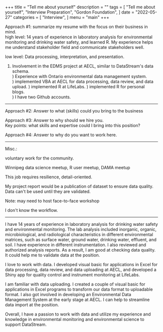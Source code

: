 +++
title = "Tell me about yourself"
description = ""
tags = [
    "Tell me about yourself",
    "Interview Preparation",
    "Gordon Foundation",
]
date = "2022-05-27"
categories = [
    "Interview",
]
menu = "main"
+++


Approach #1: summarize my resume with the focus on their business in mind.     
high level: 14 years of experience in laboratory analysis for environmental monitoring and drinking water safety, and learned R.  My experience helps me understand stakeholder field and communicate stakeholders well.    

low level: Data processing, interpretation, and presentation.  
1) Involvement in the EDMS project at AECL, similar to DataStream's data schema.  
) Experience with Ontario environmental data management system.  
) implemented VBA at AECL for data processing, data review, and data upload. 
) implemented R at LifeLabs. 
) implemented R for personal blogs.  
) I have two Github accounts.


******
Approach #2: Answer to what (skills) could you bring to the business  

Approach #3: Answer to why should we hire you.  
Key points:  what skills and expertise could I bring into this position?

Approach #4: Answer to why do you want to work here.  


******
Misc.:  

voluntary work for the community.  

Winnipeg data science meetup, R user meetup, DAMA meetup

This job requires resilience, detail-oriented.  

My project report would be a publication of dataset to ensure data quality.  Data can't be used until they are validated.



Note: may need to host face-to-face workshop


I don't know the workflow.

******

I have 14 years of experience in laboratory analysis for drinking water safety and environmental monitoring. The lab analysis included inorganic, organic, microbiological, and radiological characteristics in different environmental matrices, such as surface water, ground water, drinking water, effluent, and soil.  I have experience in different instrumentation. I also reviewed and authorized analysis reports.  As a result, I am good at checking data quality.  It could help me to validate data at the position.  

I love to work with data. I developed visual basic for applications in Excel for data processing, data review, and data uploading at AECL, and developed a Shiny app for quality control and instrument monitoring at LifeLabs.  

I am familiar with data uploading. I created a couple of visual basic for applications in Excel programs to transform our data format to uploadable format. I also got involved in developing an Environmental Data Management System at the early stage at AECL. I can help to streamline data import at the position.    

Overall, I have a passion to work with data and utilize my experience and knowledge in environmental monitoring and environmental science to support DataStream.